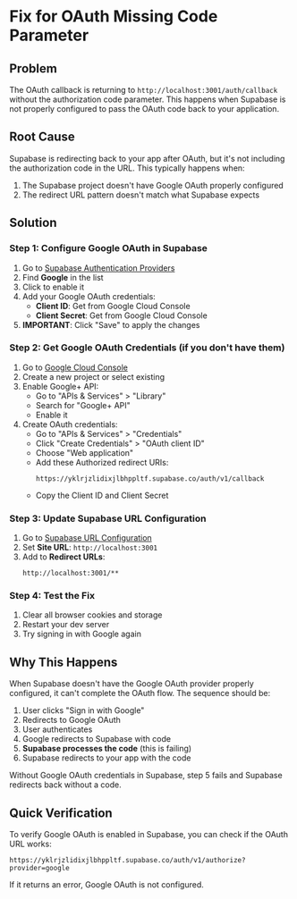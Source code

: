 # Fix for OAuth Missing Code Parameter

## Problem
The OAuth callback is returning to `http://localhost:3001/auth/callback` without the authorization code parameter. This happens when Supabase is not properly configured to pass the OAuth code back to your application.

## Root Cause
Supabase is redirecting back to your app after OAuth, but it's not including the authorization code in the URL. This typically happens when:
1. The Supabase project doesn't have Google OAuth properly configured
2. The redirect URL pattern doesn't match what Supabase expects

## Solution

### Step 1: Configure Google OAuth in Supabase

1. Go to [Supabase Authentication Providers](https://app.supabase.com/project/yklrjzlidixjlbhppltf/auth/providers)
2. Find **Google** in the list
3. Click to enable it
4. Add your Google OAuth credentials:
   - **Client ID**: Get from Google Cloud Console
   - **Client Secret**: Get from Google Cloud Console
5. **IMPORTANT**: Click "Save" to apply the changes

### Step 2: Get Google OAuth Credentials (if you don't have them)

1. Go to [Google Cloud Console](https://console.cloud.google.com/)
2. Create a new project or select existing
3. Enable Google+ API:
   - Go to "APIs & Services" > "Library"
   - Search for "Google+ API"
   - Enable it
4. Create OAuth credentials:
   - Go to "APIs & Services" > "Credentials"
   - Click "Create Credentials" > "OAuth client ID"
   - Choose "Web application"
   - Add these Authorized redirect URIs:
     ```
     https://yklrjzlidixjlbhppltf.supabase.co/auth/v1/callback
     ```
   - Copy the Client ID and Client Secret

### Step 3: Update Supabase URL Configuration

1. Go to [Supabase URL Configuration](https://app.supabase.com/project/yklrjzlidixjlbhppltf/auth/url-configuration)
2. Set **Site URL**: `http://localhost:3001`
3. Add to **Redirect URLs**:
   ```
   http://localhost:3001/**
   ```

### Step 4: Test the Fix

1. Clear all browser cookies and storage
2. Restart your dev server
3. Try signing in with Google again

## Why This Happens

When Supabase doesn't have the Google OAuth provider properly configured, it can't complete the OAuth flow. The sequence should be:

1. User clicks "Sign in with Google"
2. Redirects to Google OAuth
3. User authenticates
4. Google redirects to Supabase with code
5. **Supabase processes the code** (this is failing)
6. Supabase redirects to your app with the code

Without Google OAuth credentials in Supabase, step 5 fails and Supabase redirects back without a code.

## Quick Verification

To verify Google OAuth is enabled in Supabase, you can check if the OAuth URL works:
```
https://yklrjzlidixjlbhppltf.supabase.co/auth/v1/authorize?provider=google
```

If it returns an error, Google OAuth is not configured.